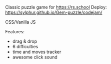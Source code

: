 Classic puzzle game for https://rs.school
Deploy: https://sylphur.github.io/Gem-puzzle/codejam/

CSS/Vanilla JS

Features:

- drag & drop
- 6 difficulties
- time and moves tracker
- awesome click sound